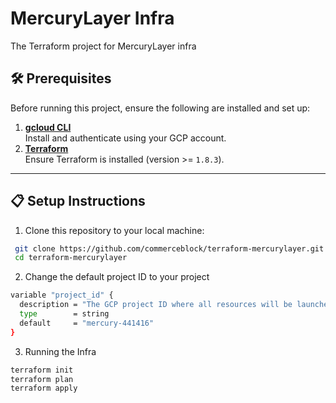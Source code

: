 # MercuryLayer Infra

The Terraform project for MercuryLayer infra

## 🛠️ Prerequisites

Before running this project, ensure the following are installed and set up:

1. **[gcloud CLI](https://cloud.google.com/sdk/docs/install)**  
   Install and authenticate using your GCP account.
2. **[Terraform](https://developer.hashicorp.com/terraform/tutorials/aws-get-started/install-cli)**  
   Ensure Terraform is installed (version >= `1.8.3`).  

---

## 📋 Setup Instructions

1. Clone this repository to your local machine:

  ```bash
   git clone https://github.com/commerceblock/terraform-mercurylayer.git terraform-mercurylayer
   cd terraform-mercurylayer
   ```

2. Change the default project ID to your project

  ```bash
  variable "project_id" {
    description = "The GCP project ID where all resources will be launched"
    type        = string
    default     = "mercury-441416"
  }
  ```

3. Running the Infra

  ```bash
  terraform init
  terraform plan
  terraform apply
  ```
